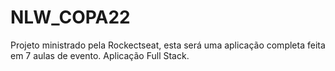 # NLW_COPA22
Projeto ministrado pela Rockectseat, esta será uma aplicação completa feita em 7 aulas de evento. Aplicação Full Stack.
